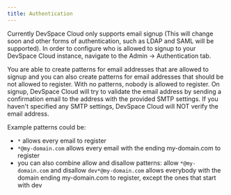 ```yaml
---
title: Authentication
---
```


Currently DevSpace Cloud only supports email signup (This will change soon and other forms of authentication, such as LDAP and SAML will be supported). In order to configure who is allowed to signup to your DevSpace Cloud instance, navigate to the Admin -> Authentication tab.  

You are able to create patterns for email addresses that are allowed to signup and you can also create patterns for email addresses that should be not allowed to register. With no patterns, nobody is allowed to register. On signup, DevSpace Cloud will try to validate the email address by sending a confirmation email to the address with the provided SMTP settings. If you haven't specified any SMTP settings, DevSpace Cloud will NOT verify the email address.    

Example patterns could be:
- `*` allows every email to register
- `*@my-domain.com` allows every email with the ending my-domain.com to register
- you can also combine allow and disallow patterns: allow `*@my-domain.com` and disallow `dev*@my-domain.com` allows everybody with the domain ending my-domain.com to register, except the ones that start with dev
